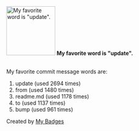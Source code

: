 <img src="https://my-badges.github.io/my-badges/favorite-word.png" alt="My favorite word is &quot;update&quot;." title="My favorite word is &quot;update&quot;." width="128">
<strong>My favorite word is &quot;update&quot;.</strong>
<br><br>

My favorite commit message words are:

1. update (used 2694 times)
2. from (used 1480 times)
3. readme.md (used 1178 times)
4. to (used 1137 times)
5. bump (used 961 times)


Created by <a href="https://github.com/my-badges/my-badges">My Badges</a>
